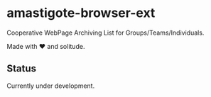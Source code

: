 # amastigote-browser-ext

Cooperative WebPage Archiving List for Groups/Teams/Individuals.

Made with ❤ and solitude.

## Status

Currently under development.
